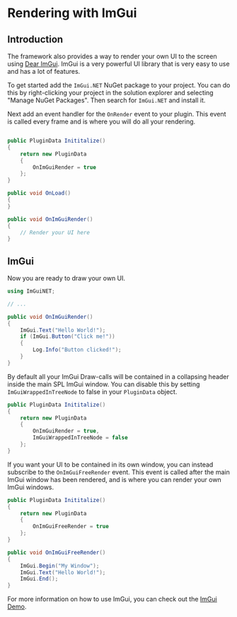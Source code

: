 # Rendering with ImGui

## Introduction
The framework also provides a way to render your own UI to the screen using [Dear ImGui](https://github.com/ocornut/imgui/tree/master). ImGui is a very powerful UI library that is very easy to use and has a lot of features.

To get started add the `ImGui.NET` NuGet package to your project. You can do this by right-clicking your project in the solution explorer and selecting "Manage NuGet Packages". Then search for `ImGui.NET` and install it.

Next add an event handler for the `OnRender` event to your plugin. This event is called every frame and is where you will do all your rendering.
```csharp

public PluginData Inititalize()
{
    return new PluginData
    {
        OnImGuiRender = true
    };
}

public void OnLoad()
{
}

public void OnImGuiRender()
{
    // Render your UI here
}
```

## ImGui
Now you are ready to draw your own UI. 
```csharp
using ImGuiNET;

// ...

public void OnImGuiRender()
{
    ImGui.Text("Hello World!");
    if (ImGui.Button("Click me!"))
    {
        Log.Info("Button clicked!");
    }
}
```
By default all your ImGui Draw-calls will be contained in a collapsing header inside the main SPL ImGui window. You can disable this by setting `ImGuiWrappedInTreeNode` to false in your `PluginData` object.
```csharp
public PluginData Inititalize()
{
    return new PluginData
    {
        OnImGuiRender = true,
        ImGuiWrappedInTreeNode = false
    };
}
```

If you want your UI to be contained in its own window, you can instead subscribe to the `OnImGuiFreeRender` event. This event is called after the main ImGui window has been rendered, and is where you can render your own ImGui windows.
```csharp
public PluginData Inititalize()
{
    return new PluginData
    {
        OnImGuiFreeRender = true
    };
}

public void OnImGuiFreeRender()
{
    ImGui.Begin("My Window");
    ImGui.Text("Hello World!");
    ImGui.End();
}
```

For more information on how to use ImGui, you can check out the [ImGui Demo](https://github.com/ocornut/imgui/blob/docking/imgui_demo.cpp).
